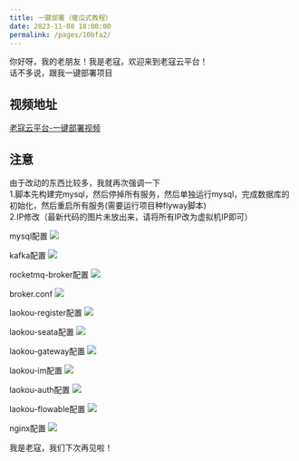 ```yaml
---
title: 一键部署（傻瓜式教程）
date: 2023-11-08 18:00:00
permalink: /pages/10bfa2/
---
```


你好呀，我的老朋友！我是老寇，欢迎来到老寇云平台！  
话不多说，跟我一键部署项目

## 视频地址
[老寇云平台-一键部署视频](https://www.bilibili.com/video/BV1vj411h7EL/?vd_source=ab1fb14d6d69950653360d4467efe4a5)  

## 注意
由于改动的东西比较多，我就再次强调一下   
1.脚本先构建完mysql，然后停掉所有服务，然后单独运行mysql，完成数据库的初始化，然后重启所有服务(需要运行项目种flyway脚本)  
2.IP修改（最新代码的图片未放出来，请将所有IP改为虚拟机IP即可）  

mysql配置
<img src="/img/11/img_10.png"/>

kafka配置
<img src="/img/11/img.png"/>

rocketmq-broker配置
<img src="/img/11/img_1.png"/>

broker.conf
<img src="/img/11/img_2.png"/>

laokou-register配置
<img src="/img/11/img_3.png"/>

laokou-seata配置
<img src="/img/11/img_4.png"/>

laokou-gateway配置
<img src="/img/11/img_5.png"/>

laokou-im配置
<img src="/img/11/img_6.png"/>

laokou-auth配置
<img src="/img/11/img_7.png"/>

laokou-flowable配置
<img src="/img/11/img_8.png"/>

nginx配置
<img src="/img/11/img_9.png"/>

我是老寇，我们下次再见啦！  
